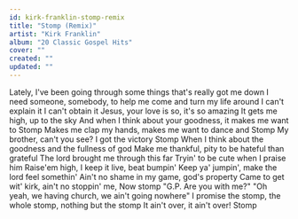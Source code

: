 ```yaml
---
id: kirk-franklin-stomp-remix
title: "Stomp (Remix)"
artist: "Kirk Franklin"
album: "20 Classic Gospel Hits"
cover: ""
created: ""
updated: ""
---
```


Lately, I've been going through some things that's really got me down
I need someone, somebody, to help me come and turn my life around
I can't explain it
I can't obtain it
Jesus, your love is so, it's so amazing
It gets me high, up to the sky
And when I think about your goodness, it makes me want to
Stomp
Makes me clap my hands, makes me want to dance and
Stomp
My brother, can't you see? I got the victory
Stomp
When I think about the goodness and the fullness of god
Make me thankful, pity to be hateful than grateful
The lord brought me through this far
Tryin' to be cute when I praise him
Raise'em high, I keep it live, beat bumpin'
Keep ya' jumpin', make the lord feel somethin'
Ain't no shame in my game, god's property
Came to get wit' kirk, ain't no stoppin' me,
Now stomp
"G.P. Are you with me?"
"Oh yeah, we having church, we ain't going nowhere"
I promise the stomp, the whole stomp, nothing but the stomp
It ain't over, it ain't over!
Stomp